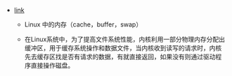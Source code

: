 - [link](https://juejin.cn/post/6844904038949978119)

  - Linux 中的内存（cache，buffer，swap）

  - 在Linux系统中，为了提高文件系统性能，内核利用一部分物理内存分配出缓冲区，用于缓存系统操作和数据文件，当内核收到读写的请求时，内核先去缓存区找是否有请求的数据，有就直接返回，如果没有则通过驱动程序直接操作磁盘。